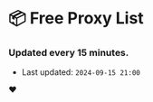 # :package: Free Proxy List
### Updated every 15 minutes.

- Last updated: `2024-09-15 21:00`

:heart:
